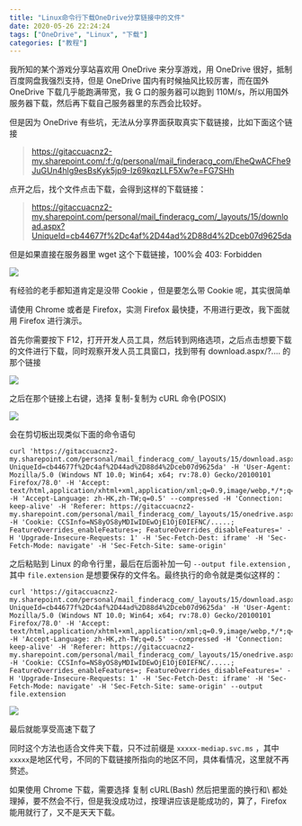 ```yaml
---
title: "Linux命令行下载OneDrive分享链接中的文件"
date: 2020-05-26 22:24:24
tags: ["OneDrive", "Linux", "下载"]
categories: ["教程"]
---
```


我所知的某个游戏分享站喜欢用 OneDrive 来分享游戏，用 OneDrive 很好，抵制百度网盘我强烈支持，但是 OneDrive 国内有时候抽风比较厉害，而在国外 OneDrive 下载几乎能跑满带宽，我 G 口的服务器可以跑到 110M/s，所以用国外服务器下载，然后再下载自己服务器里的东西会比较好。

但是因为 OneDrive 有些坑，无法从分享界面获取真实下载链接，比如下面这个链接

> https://gitaccuacnz2-my.sharepoint.com/:f:/g/personal/mail_finderacg_com/EheQwACFhe9JuGUn4hlg9esBsKyk5jp9-Iz69kqzLLF5Xw?e=FG7SHh

点开之后，找个文件点击下载，会得到这样的下载链接：

> https://gitaccuacnz2-my.sharepoint.com/personal/mail_finderacg_com/_layouts/15/download.aspx?UniqueId=cb44677f%2Dc4af%2D44ad%2D88d4%2Dceb07d9625da

但是如果直接在服务器里 wget 这个下载链接，100%会 403: Forbidden

![](https://cdn.jsdelivr.net/gh/gaowanliang/p/img/20200526224303.png)

有经验的老手都知道肯定是没带 Cookie ，但是要怎么带 Cookie 呢，其实很简单

请使用 Chrome 或者是 Firefox，实测 Firefox 最快捷，不用进行更改，我下面就用 Firefox 进行演示。

首先你需要按下 F12，打开开发人员工具，然后转到网络选项，之后点击想要下载的文件进行下载，同时观察开发人员工具窗口，找到带有 download.aspx/?.... 的那个链接

![](https://cdn.jsdelivr.net/gh/gaowanliang/p/img/20200526224906.png)

之后在那个链接上右键，选择 复制-复制为 cURL 命令(POSIX)

![](https://cdn.jsdelivr.net/gh/gaowanliang/p/img/20200526225150.png)

会在剪切板出现类似下面的命令语句

```
curl 'https://gitaccuacnz2-my.sharepoint.com/personal/mail_finderacg_com/_layouts/15/download.aspx?UniqueId=cb44677f%2Dc4af%2D44ad%2D88d4%2Dceb07d9625da' -H 'User-Agent: Mozilla/5.0 (Windows NT 10.0; Win64; x64; rv:78.0) Gecko/20100101 Firefox/78.0' -H 'Accept: text/html,application/xhtml+xml,application/xml;q=0.9,image/webp,*/*;q=0.8' -H 'Accept-Language: zh-HK,zh-TW;q=0.5' --compressed -H 'Connection: keep-alive' -H 'Referer: https://gitaccuacnz2-my.sharepoint.com/personal/mail_finderacg_com/_layouts/15/onedrive.aspx?.......' -H 'Cookie: CCSInfo=NS8yOS8yMDIwIDEwOjE1OjE0IEFNC/.....; FeatureOverrides_enableFeatures=; FeatureOverrides_disableFeatures=' -H 'Upgrade-Insecure-Requests: 1' -H 'Sec-Fetch-Dest: iframe' -H 'Sec-Fetch-Mode: navigate' -H 'Sec-Fetch-Site: same-origin'
```

之后粘贴到 Linux 的命令行里，最后在后面补加一句 `--output file.extension` ,其中 `file.extension` 是想要保存的文件名。最终执行的命令就是类似这样的：

```
curl 'https://gitaccuacnz2-my.sharepoint.com/personal/mail_finderacg_com/_layouts/15/download.aspx?UniqueId=cb44677f%2Dc4af%2D44ad%2D88d4%2Dceb07d9625da' -H 'User-Agent: Mozilla/5.0 (Windows NT 10.0; Win64; x64; rv:78.0) Gecko/20100101 Firefox/78.0' -H 'Accept: text/html,application/xhtml+xml,application/xml;q=0.9,image/webp,*/*;q=0.8' -H 'Accept-Language: zh-HK,zh-TW;q=0.5' --compressed -H 'Connection: keep-alive' -H 'Referer: https://gitaccuacnz2-my.sharepoint.com/personal/mail_finderacg_com/_layouts/15/onedrive.aspx?.......' -H 'Cookie: CCSInfo=NS8yOS8yMDIwIDEwOjE1OjE0IEFNC/.....; FeatureOverrides_enableFeatures=; FeatureOverrides_disableFeatures=' -H 'Upgrade-Insecure-Requests: 1' -H 'Sec-Fetch-Dest: iframe' -H 'Sec-Fetch-Mode: navigate' -H 'Sec-Fetch-Site: same-origin' --output file.extension
```

![](https://cdn.jsdelivr.net/gh/gaowanliang/p/img/20200526225910.png)

最后就能享受高速下载了

同时这个方法也适合文件夹下载，只不过前缀是 `xxxxx-mediap.svc.ms` ，其中`xxxxx`是地区代号，不同的下载链接所指向的地区不同，具体看情况，这里就不再赘述。

如果使用 Chrome 下载，需要选择 复制 cURL(Bash) 然后把里面的换行和\ 都处理掉，要不然会不行，但是我没成功过，按理讲应该是能成功的，算了，Firefox 能用就行了，又不是天天下载。
